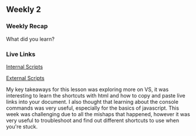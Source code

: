 ## Weekly 2

### Weekly Recap

What did you learn? 

### Live Links
[Internal Scripts](https://kemowry.github.io/Spring-2025/N220/week-2/index.html)

[External Scripts](https://kemowry.github.io/Spring-2025/N220/week-2/Outdex.html)

My key takeaways for this lesson was exploring more on VS, it was interesting to learn the shortcuts with html and how to copy and paste live links into your document. I also thought that learning about the console commands was very useful, especially for the basics of javascript. This week was challenging due to all the mishaps that happened, however it was very useful to troubleshoot and find out different shortcuts to use when you're stuck.


